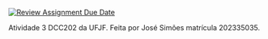 [![Review Assignment Due Date](https://classroom.github.com/assets/deadline-readme-button-24ddc0f5d75046c5622901739e7c5dd533143b0c8e959d652212380cedb1ea36.svg)](https://classroom.github.com/a/yBmgqoZR)

Atividade 3 DCC202 da UFJF. Feita por José Simões matrícula 202335035.